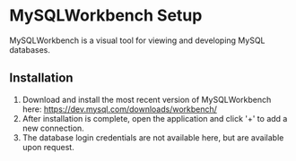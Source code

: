 # MySQLWorkbench Setup
MySQLWorkbench is a visual tool for viewing and developing MySQL databases.

## Installation
1. Download and install the most recent version of MySQLWorkbench here: https://dev.mysql.com/downloads/workbench/
2. After installation is complete, open the application and click '+' to add a new connection.
3. The database login credentials are not available here, but are available upon request.

[logo]: \images\addconnection.png "add connection"
